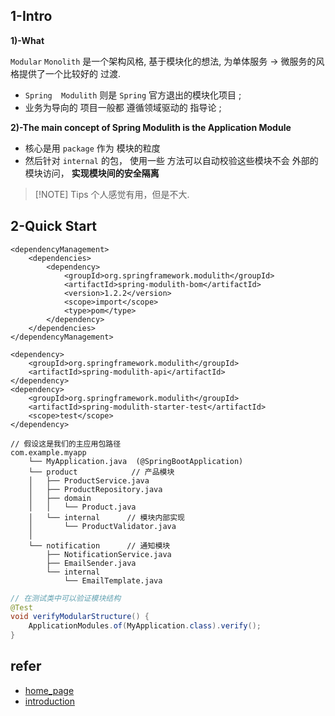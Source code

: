 

## 1-Intro


**1)-What**

`Modular` `Monolith` 是一个架构风格, 基于模块化的想法, 为单体服务 -> 微服务的风格提供了一个比较好的 过渡.

- `Spring  Modulith` 则是 `Spring` 官方退出的模块化项目 ;
- 业务为导向的 项目一般都 遵循领域驱动的 指导论 ;

**2)-The main concept of Spring Modulith is the Application Module**

- 核心是用 `package` 作为 模块的粒度
- 然后针对 `internal` 的包， 使用一些 方法可以自动校验这些模块不会 外部的模块访问， **实现模块间的安全隔离**


> [!NOTE] Tips
> 个人感觉有用，但是不大.



## 2-Quick Start

```pom
<dependencyManagement>
    <dependencies>
        <dependency>
            <groupId>org.springframework.modulith</groupId>
            <artifactId>spring-modulith-bom</artifactId>
            <version>1.2.2</version>
            <scope>import</scope>
            <type>pom</type>
        </dependency>
    </dependencies>
</dependencyManagement>
```


```pom
<dependency>
    <groupId>org.springframework.modulith</groupId>
    <artifactId>spring-modulith-api</artifactId>
</dependency>
<dependency>
    <groupId>org.springframework.modulith</groupId>
    <artifactId>spring-modulith-starter-test</artifactId>
    <scope>test</scope>
</dependency>
```

```
// 假设这是我们的主应用包路径
com.example.myapp
    └── MyApplication.java  (@SpringBootApplication)
    └── product            // 产品模块
    │   ├── ProductService.java
    │   ├── ProductRepository.java
    │   ├── domain
    │   │   └── Product.java
    │   └── internal      // 模块内部实现
    │       └── ProductValidator.java
    │
    └── notification      // 通知模块
        ├── NotificationService.java
        ├── EmailSender.java
        └── internal
            └── EmailTemplate.java
```


```java
// 在测试类中可以验证模块结构
@Test
void verifyModularStructure() {
    ApplicationModules.of(MyApplication.class).verify();
}
```



## refer

- [home_page](https://docs.spring.io/spring-modulith/reference/index.html)
- [introduction](https://www.baeldung.com/spring-modulith)